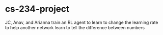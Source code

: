 # cs-234-project

JC, Anav, and Arianna train an RL agent to learn to change the learning rate to help another network learn to tell the difference between numbers
